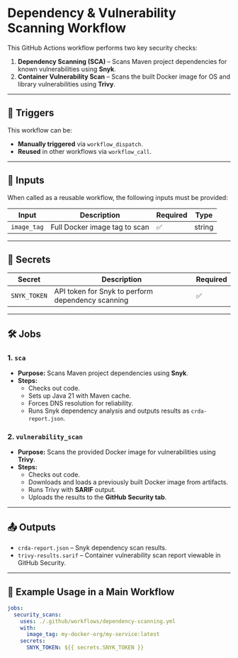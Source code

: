 # Dependency & Vulnerability Scanning Workflow

This GitHub Actions workflow performs two key security checks:

1. **Dependency Scanning (SCA)** – Scans Maven project dependencies for known vulnerabilities using **Snyk**.
2. **Container Vulnerability Scan** – Scans the built Docker image for OS and library vulnerabilities using **Trivy**.

---

## 📌 Triggers

This workflow can be:

- **Manually triggered** via `workflow_dispatch`.
- **Reused** in other workflows via `workflow_call`.

---

## 🔧 Inputs

When called as a reusable workflow, the following inputs must be provided:

| Input       | Description                   | Required | Type   |
| ----------- | ----------------------------- | -------- | ------ |
| `image_tag` | Full Docker image tag to scan | ✅       | string |

---

## 🔑 Secrets

| Secret       | Description                                       | Required |
| ------------ | ------------------------------------------------- | -------- |
| `SNYK_TOKEN` | API token for Snyk to perform dependency scanning | ✅       |

---

## 🛠 Jobs

### 1. `sca`

- **Purpose:** Scans Maven project dependencies using **Snyk**.
- **Steps:**
  - Checks out code.
  - Sets up Java 21 with Maven cache.
  - Forces DNS resolution for reliability.
  - Runs Snyk dependency analysis and outputs results as `crda-report.json`.

### 2. `vulnerability_scan`

- **Purpose:** Scans the provided Docker image for vulnerabilities using **Trivy**.
- **Steps:**
  - Checks out code.
  - Downloads and loads a previously built Docker image from artifacts.
  - Runs Trivy with **SARIF** output.
  - Uploads the results to the **GitHub Security tab**.

---

## 📤 Outputs

- `crda-report.json` – Snyk dependency scan results.
- `trivy-results.sarif` – Container vulnerability scan report viewable in GitHub Security.

---

## 🔗 Example Usage in a Main Workflow

```yaml
jobs:
  security_scans:
    uses: ./.github/workflows/dependency-scanning.yml
    with:
      image_tag: my-docker-org/my-service:latest
    secrets:
      SNYK_TOKEN: ${{ secrets.SNYK_TOKEN }}
```
